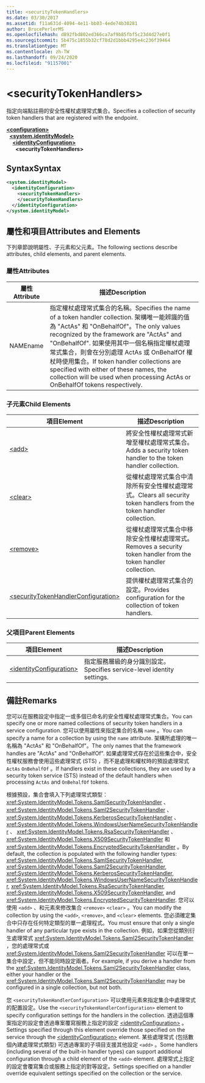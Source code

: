 ```yaml
---
title: <securityTokenHandlers>
ms.date: 03/30/2017
ms.assetid: f11a631d-4094-4e11-bb03-4ede74b30281
author: BrucePerlerMS
ms.openlocfilehash: d892fbd802ed366ca7af9b85fbf5c23d4d27e0f1
ms.sourcegitcommit: 5b475c1855b32cf78d2d1bbb4295e4c236f39464
ms.translationtype: MT
ms.contentlocale: zh-TW
ms.lasthandoff: 09/24/2020
ms.locfileid: "91157001"
---
```

# \<securityTokenHandlers>

<span data-ttu-id="f5b2d-101">指定向端點註冊的安全性權杖處理常式集合。</span><span class="sxs-lookup"><span data-stu-id="f5b2d-101">Specifies a collection of security token handlers that are registered with the endpoint.</span></span>  
  
[**\<configuration>**](../configuration-element.md)\
&nbsp;&nbsp;[**\<system.identityModel>**](system-identitymodel.md)\
&nbsp;&nbsp;&nbsp;&nbsp;[**\<identityConfiguration>**](identityconfiguration.md)\
&nbsp;&nbsp;&nbsp;&nbsp;&nbsp;&nbsp;**\<securityTokenHandlers>**  
  
## <a name="syntax"></a><span data-ttu-id="f5b2d-102">Syntax</span><span class="sxs-lookup"><span data-stu-id="f5b2d-102">Syntax</span></span>  
  
```xml  
<system.identityModel>  
  <identityConfiguration>  
    <securityTokenHandlers>  
    </securityTokenHandlers>  
  </identityConfiguration>  
</system.identityModel>  
```  
  
## <a name="attributes-and-elements"></a><span data-ttu-id="f5b2d-103">屬性和項目</span><span class="sxs-lookup"><span data-stu-id="f5b2d-103">Attributes and Elements</span></span>  

 <span data-ttu-id="f5b2d-104">下列章節說明屬性、子元素和父元素。</span><span class="sxs-lookup"><span data-stu-id="f5b2d-104">The following sections describe attributes, child elements, and parent elements.</span></span>  
  
### <a name="attributes"></a><span data-ttu-id="f5b2d-105">屬性</span><span class="sxs-lookup"><span data-stu-id="f5b2d-105">Attributes</span></span>  
  
|<span data-ttu-id="f5b2d-106">屬性</span><span class="sxs-lookup"><span data-stu-id="f5b2d-106">Attribute</span></span>|<span data-ttu-id="f5b2d-107">描述</span><span class="sxs-lookup"><span data-stu-id="f5b2d-107">Description</span></span>|  
|---------------|-----------------|  
|<span data-ttu-id="f5b2d-108">NAME</span><span class="sxs-lookup"><span data-stu-id="f5b2d-108">name</span></span>|<span data-ttu-id="f5b2d-109">指定權杖處理常式集合的名稱。</span><span class="sxs-lookup"><span data-stu-id="f5b2d-109">Specifies the name of a token handler collection.</span></span> <span data-ttu-id="f5b2d-110">架構唯一能辨識的值為 "ActAs" 和 "OnBehalfOf"。</span><span class="sxs-lookup"><span data-stu-id="f5b2d-110">The only values recognized by the framework are "ActAs" and "OnBehalfOf".</span></span> <span data-ttu-id="f5b2d-111">如果使用其中一個名稱指定權杖處理常式集合，則會在分別處理 ActAs 或 OnBehalfOf 權杖時使用集合。</span><span class="sxs-lookup"><span data-stu-id="f5b2d-111">If token handler collections are specified with either of these names, the collection will be used when processing ActAs or OnBehalfOf tokens respectively.</span></span>|  
  
### <a name="child-elements"></a><span data-ttu-id="f5b2d-112">子元素</span><span class="sxs-lookup"><span data-stu-id="f5b2d-112">Child Elements</span></span>  
  
|<span data-ttu-id="f5b2d-113">項目</span><span class="sxs-lookup"><span data-stu-id="f5b2d-113">Element</span></span>|<span data-ttu-id="f5b2d-114">描述</span><span class="sxs-lookup"><span data-stu-id="f5b2d-114">Description</span></span>|  
|-------------|-----------------|  
|[\<add>](add.md)|<span data-ttu-id="f5b2d-115">將安全性權杖處理常式新增至權杖處理常式集合。</span><span class="sxs-lookup"><span data-stu-id="f5b2d-115">Adds a security token handler to the token handler collection.</span></span>|  
|[\<clear>](clear.md)|<span data-ttu-id="f5b2d-116">從權杖處理常式集合中清除所有安全性權杖處理常式。</span><span class="sxs-lookup"><span data-stu-id="f5b2d-116">Clears all security token handlers from the token handler collection.</span></span>|  
|[\<remove>](remove.md)|<span data-ttu-id="f5b2d-117">從權杖處理常式集合中移除安全性權杖處理常式。</span><span class="sxs-lookup"><span data-stu-id="f5b2d-117">Removes a security token handler from the token handler collection.</span></span>|  
|[\<securityTokenHandlerConfiguration>](securitytokenhandlerconfiguration.md)|<span data-ttu-id="f5b2d-118">提供權杖處理常式集合的設定。</span><span class="sxs-lookup"><span data-stu-id="f5b2d-118">Provides configuration for the collection of token handlers.</span></span>|  
  
### <a name="parent-elements"></a><span data-ttu-id="f5b2d-119">父項目</span><span class="sxs-lookup"><span data-stu-id="f5b2d-119">Parent Elements</span></span>  
  
|<span data-ttu-id="f5b2d-120">項目</span><span class="sxs-lookup"><span data-stu-id="f5b2d-120">Element</span></span>|<span data-ttu-id="f5b2d-121">描述</span><span class="sxs-lookup"><span data-stu-id="f5b2d-121">Description</span></span>|  
|-------------|-----------------|  
|[\<identityConfiguration>](identityconfiguration.md)|<span data-ttu-id="f5b2d-122">指定服務層級的身分識別設定。</span><span class="sxs-lookup"><span data-stu-id="f5b2d-122">Specifies service-level identity settings.</span></span>|  
  
## <a name="remarks"></a><span data-ttu-id="f5b2d-123">備註</span><span class="sxs-lookup"><span data-stu-id="f5b2d-123">Remarks</span></span>  

 <span data-ttu-id="f5b2d-124">您可以在服務設定中指定一或多個已命名的安全性權杖處理常式集合。</span><span class="sxs-lookup"><span data-stu-id="f5b2d-124">You can specify one or more named collections of security token handlers in a service configuration.</span></span> <span data-ttu-id="f5b2d-125">您可以使用屬性來指定集合的名稱 `name` 。</span><span class="sxs-lookup"><span data-stu-id="f5b2d-125">You can specify a name for a collection by using the `name` attribute.</span></span> <span data-ttu-id="f5b2d-126">架構所處理的唯一名稱為 "ActAs" 和 "OnBehalfOf"。</span><span class="sxs-lookup"><span data-stu-id="f5b2d-126">The only names that the framework handles are "ActAs" and "OnBehalfOf".</span></span> <span data-ttu-id="f5b2d-127">如果處理常式存在於這些集合中，安全性權杖服務會使用這些處理常式 (STS) ，而不是處理和權杖時的預設處理常式 `ActAs` `OnBehalfOf` 。</span><span class="sxs-lookup"><span data-stu-id="f5b2d-127">If handlers exist in these collections, they are used by a security token service (STS) instead of the default handlers when processing `ActAs` and `OnBehalfOf` tokens.</span></span>  
  
 <span data-ttu-id="f5b2d-128">根據預設，集合會填入下列處理常式類型： <xref:System.IdentityModel.Tokens.SamlSecurityTokenHandler> 、 <xref:System.IdentityModel.Tokens.Saml2SecurityTokenHandler> 、 <xref:System.IdentityModel.Tokens.KerberosSecurityTokenHandler> 、 <xref:System.IdentityModel.Tokens.WindowsUserNameSecurityTokenHandler> 、 <xref:System.IdentityModel.Tokens.RsaSecurityTokenHandler> 、 <xref:System.IdentityModel.Tokens.X509SecurityTokenHandler> 和 <xref:System.IdentityModel.Tokens.EncryptedSecurityTokenHandler> 。</span><span class="sxs-lookup"><span data-stu-id="f5b2d-128">By default, the collection is populated with the following handler types: <xref:System.IdentityModel.Tokens.SamlSecurityTokenHandler>, <xref:System.IdentityModel.Tokens.Saml2SecurityTokenHandler>, <xref:System.IdentityModel.Tokens.KerberosSecurityTokenHandler>, <xref:System.IdentityModel.Tokens.WindowsUserNameSecurityTokenHandler>, <xref:System.IdentityModel.Tokens.RsaSecurityTokenHandler>, <xref:System.IdentityModel.Tokens.X509SecurityTokenHandler>, and <xref:System.IdentityModel.Tokens.EncryptedSecurityTokenHandler>.</span></span> <span data-ttu-id="f5b2d-129">您可以使用 `<add>` 、和元素來修改集合 `<remove>` `<clear>` 。</span><span class="sxs-lookup"><span data-stu-id="f5b2d-129">You can modify the collection by using the `<add>`, `<remove>`, and `<clear>` elements.</span></span> <span data-ttu-id="f5b2d-130">您必須確定集合中只存在任何特定類型的單一處理程式。</span><span class="sxs-lookup"><span data-stu-id="f5b2d-130">You must ensure that only a single handler of any particular type exists in the collection.</span></span> <span data-ttu-id="f5b2d-131">例如，如果您從類別衍生處理常式 <xref:System.IdentityModel.Tokens.Saml2SecurityTokenHandler> ，您的處理常式或 <xref:System.IdentityModel.Tokens.Saml2SecurityTokenHandler> 可以在單一集合中設定，但不能同時設定兩者。</span><span class="sxs-lookup"><span data-stu-id="f5b2d-131">For example, if you derive a handler from the <xref:System.IdentityModel.Tokens.Saml2SecurityTokenHandler> class, either your handler or the <xref:System.IdentityModel.Tokens.Saml2SecurityTokenHandler> may be configured in a single collection, but not both.</span></span>  
  
 <span data-ttu-id="f5b2d-132">您 `<securityTokenHandlerConfiguration>` 可以使用元素來指定集合中處理常式的配置設定。</span><span class="sxs-lookup"><span data-stu-id="f5b2d-132">Use the `<securityTokenHandlerConfiguration>` element to specify configuration settings for the handlers in the collection.</span></span> <span data-ttu-id="f5b2d-133">透過這個專案指定的設定會透過專案覆寫服務上指定的設定 [\<identityConfiguration>](identityconfiguration.md) 。</span><span class="sxs-lookup"><span data-stu-id="f5b2d-133">Settings specified through this element override those specified on the service through the [\<identityConfiguration>](identityconfiguration.md) element.</span></span> <span data-ttu-id="f5b2d-134">某些處理常式 (包括數個內建處理常式類型) 可透過專案的子項目支援其他設定 `<add>` 。</span><span class="sxs-lookup"><span data-stu-id="f5b2d-134">Some handlers (including several of the built-in handler types) can support additional configuration through a child element of the `<add>` element.</span></span> <span data-ttu-id="f5b2d-135">處理常式上指定的設定會覆寫集合或服務上指定的對等設定。</span><span class="sxs-lookup"><span data-stu-id="f5b2d-135">Settings specified on a handler override equivalent settings specified on the collection or the service.</span></span>
